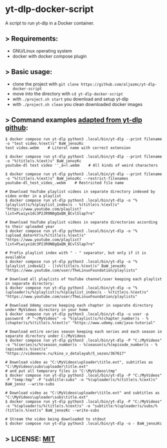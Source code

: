 # yt-dlp-docker-script
A script to run yt-dlp in a Docker container.

## > Requirements:

* GNU/Linux operating system
* docker with docker compose plugin

## > Basic usage:

* clone the project with `git clone https://github.com/aljazmc/yt-dlp-docker-script`
* move into the directory with `cd yt-dlp-docker-script`
* with `./project.sh start` you download and setup yt-dlp
* with `./project.sh clean` you clean downloaded docker images

## > Command examples [adapted from yt-dlp github](https://github.com/yt-dlp/yt-dlp):
```
$ docker compose run yt-dlp python3 .local/bin/yt-dlp --print filename -o "test video.%(ext)s" BaW_jenozKc
test video.webm    # Literal name with correct extension

$ docker compose run yt-dlp python3 .local/bin/yt-dlp --print filename -o "%(title)s.%(ext)s" BaW_jenozKc
youtube-dl test video ''_ä↭𝕐.webm    # All kinds of weird characters

$ docker compose run yt-dlp python3 .local/bin/yt-dlp --print filename -o "%(title)s.%(ext)s" BaW_jenozKc --restrict-filenames
youtube-dl_test_video_.webm    # Restricted file name

# Download YouTube playlist videos in separate directory indexed by video order in a playlist
$ docker compose run yt-dlp python3 .local/bin/yt-dlp -o "%(playlist)s/%(playlist_index)s - %(title)s.%(ext)s" "https://www.youtube.com/playlist?list=PLwiyx1dc3P2JR9N8gQaQN_BCvlSlap7re"

# Download YouTube playlist videos in separate directories according to their uploaded year
$ docker compose run yt-dlp python3 .local/bin/yt-dlp -o "%(upload_date>%Y)s/%(title)s.%(ext)s" "https://www.youtube.com/playlist?list=PLwiyx1dc3P2JR9N8gQaQN_BCvlSlap7re"

# Prefix playlist index with " - " separator, but only if it is available
$ docker compose run yt-dlp python3 .local/bin/yt-dlp -o "%(playlist_index&{} - |)s%(title)s.%(ext)s" BaW_jenozKc "https://www.youtube.com/user/TheLinuxFoundation/playlists"

# Download all playlists of YouTube channel/user keeping each playlist in separate directory:
$ docker compose run yt-dlp python3 .local/bin/yt-dlp -o "%(uploader)s/%(playlist)s/%(playlist_index)s - %(title)s.%(ext)s" "https://www.youtube.com/user/TheLinuxFoundation/playlists"

# Download Udemy course keeping each chapter in separate directory under MyVideos directory in your home
$ docker compose run yt-dlp python3 .local/bin/yt-dlp -u user -p password -P "~/MyVideos" -o "%(playlist)s/%(chapter_number)s - %(chapter)s/%(title)s.%(ext)s" "https://www.udemy.com/java-tutorial"

# Download entire series season keeping each series and each season in separate directory under C:/MyVideos
$ docker compose run yt-dlp python3 .local/bin/yt-dlp -P "C:/MyVideos" -o "%(series)s/%(season_number)s - %(season)s/%(episode_number)s - %(episode)s.%(ext)s" "https://videomore.ru/kino_v_detalayah/5_sezon/367617"

# Download video as "C:\MyVideos\uploader\title.ext", subtitles as "C:\MyVideos\subs\uploader\title.ext"
# and put all temporary files in "C:\MyVideos\tmp"
$ docker compose run yt-dlp python3 .local/bin/yt-dlp -P "C:/MyVideos" -P "temp:tmp" -P "subtitle:subs" -o "%(uploader)s/%(title)s.%(ext)s" BaW_jenoz --write-subs

# Download video as "C:\MyVideos\uploader\title.ext" and subtitles as "C:\MyVideos\uploader\subs\title.ext"
$ docker compose run yt-dlp python3 .local/bin/yt-dlp -P "C:/MyVideos" -o "%(uploader)s/%(title)s.%(ext)s" -o "subtitle:%(uploader)s/subs/%(title)s.%(ext)s" BaW_jenozKc --write-subs

# Stream the video being downloaded to stdout
$ docker compose run yt-dlp python3 .local/bin/yt-dlp -o - BaW_jenozKc
```

## > LICENSE: [MIT](https://github.com/aljazmc/yt-dlp-docker-script/blob/main/LICENSE)
